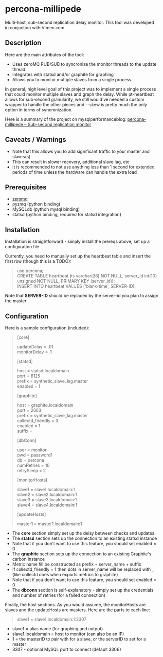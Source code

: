 percona-millipede
=================

Multi-host, sub-second replication delay monitor.  This tool was developed in conjuction with Vimeo.com.

Description
-----------

Here are the main attributes of the tool:

* Uses zeroMQ PUB/SUB to syncronize the monitor threads to the update thread
* Integrates with statsd and/or graphite for graphing
* Allows you to monitor multiple slaves from a single process

In general, high level goal of this project was to implement a single process that could monitor multiple slaves and graph the delay.  While pt-heartbeat allows for sub-second granularity, we still would've needed a custom wrapper to handle the other pieces and --skew is pretty much the only option in terms of syncronization.  

Here is a summary of the project on mysqlperformanceblog: [percona-millipede – Sub-second replication monitor](http://www.mysqlperformanceblog.com/2014/04/15/percona-millipede-sub-second-replication-monitor/)

Caveats / Warnings
------------------

* Note that this allows you to add significant traffic to your master and slaves(s)
 * This can result in slower recovery, additional slave lag, etc
 * It is recommended to not use anything less than 1 second for extended periods of time unless the hardware can handle the extra load

Prerequisites
-------------

* [zeromq](http://zeromq.org/)
* pyzmq (python binding)
* MySQLdb (python mysql binding)
* statsd (python binding, required for statsd integration)

Installation
------------

Installation is straightforward - simply install the prereqs above, set up a configuration file

Currently, you need to manually set up the heartbeat table and insert the first row (though this is a TODO):

> use percona;  
> CREATE TABLE heartbeat (ts varchar(26) NOT NULL, server_id int(10) unsigned NOT NULL, PRIMARY KEY (server_id));  
> INSERT INTO heartbeat VALUES ('blank-time', SERVER-ID);

Note that **SERVER-ID** should be replaced by the server-id you plan to assign the master

Configuration
-------------

Here is a sample configuration (included):

> [core]
> 
> updateDelay = .01  
> monitorDelay = .1
> 
> [statsd]
> 
> host = statsd.localdomain  
> port = 8125  
> prefix = synthetic_slave_lag.master  
> enabled = 1  
>
> [graphite]
> 
> host = graphite.localdomain  
> port = 2003  
> prefix = synthetic_slave_lag.master  
> collectd_friendly = 0  
> enabled = 1  
> suffix =  
> 
> [dbConn]
> 
> user = monitor  
> pwd = password1  
> db = percona  
> numRetries = 10  
> retrySleep = 2
> 
> [monitorHosts]
> 
> slave1 = slave1.localdomain:1  
> slave2 = slave2.localdomain:1  
> slave3 = slave3.localdomain:1  
> slave4 = slave4.localdomain:1
> 
> [updateHosts]
> 
> master1 = master1.localdomain:1

* The **core** section simply set up the delay between checks and updates.
* The **statsd** section sets up the connection to an existing statsd instance
 * Note that if you don't want to use this feature, you should set enabled = 0
* The **graphite** section sets up the connection to an existing Graphite's carbon instance
 * Metric name fill be constructed as prefix + server_name + suffix
 * If collectd_friendly = 1 then dots in server_name will be replaced with _ (like collectd does when exports metrics to graphite)
 * Note that if you don't want to use this feature, you should set enabled = 0
* The **dbconn** section is self-explanatory - simply set up the credentials and number of retries (for a failed connection)

Finally, the host sections.  As you would assume, the monitorHosts are slaves and the updateHosts are masters.  Here are the parts to each line:

> slave1 = slave1.localdomain:1:3307

* slave1 = alias name (for graphing and output)
* slave1.localdomain = host to monitor (can also be an IP)
* 1 = the masterID to pair with for a slave, or the serverID to set for a master
* 3307 - optional MySQL port to connect (default 3306)

